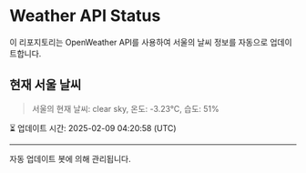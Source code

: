 
# Weather API Status

이 리포지토리는 OpenWeather API를 사용하여 서울의 날씨 정보를 자동으로 업데이트합니다.

## 현재 서울 날씨
> 서울의 현재 날씨: clear sky, 온도: -3.23°C, 습도: 51%

⏳ 업데이트 시간: 2025-02-09 04:20:58 (UTC)

---
자동 업데이트 봇에 의해 관리됩니다.
